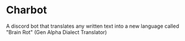 # Charbot
A discord bot that translates any written text into a new language called "Brain Rot" (Gen Alpha Dialect Translator)
